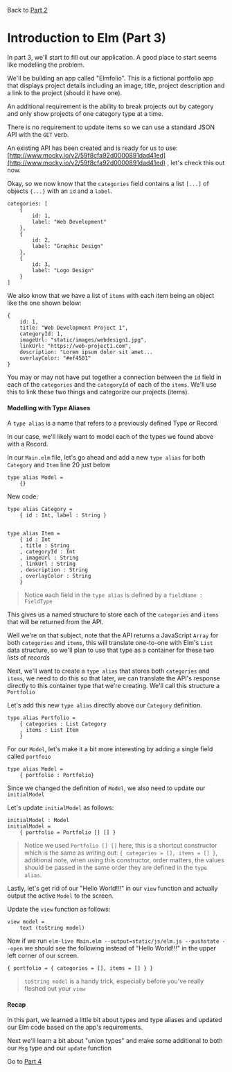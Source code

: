 
Back to [Part 2](../part2/README.md)

# Introduction to Elm (Part 3)

In part 3, we'll start to fill out our application. A good place to start seems like modelling the problem. 

We'll be building an app called "Elmfolio". This is a fictional portfolio app that displays project details including
an image, title, project description and a link to the project (should it have one).

An additional requirement is the ability to break projects out by category and only show projects of one category type
at a time.

There is no requirement to update items so we can use a standard JSON API with the `GET` verb. 

An existing API has been created and is ready for us to use: [http://www.mocky.io/v2/59f8cfa92d0000891dad41ed](http://www.mocky.io/v2/59f8cfa92d0000891dad41ed)
, let's check this out now.

Okay, so we now know that the `categories` field contains a list `[...]` of objects `{...}` with an `id` and a `label`. 

```
categories: [
    {
        id: 1,
        label: "Web Development"
    },
    {
        id: 2,
        label: "Graphic Design"
    },
    {
        id: 3,
        label: "Logo Design"
    }
]
```

We also know that we have a list of `items` with each item being an object like the one shown below:

```
{
    id: 1,
    title: "Web Development Project 1",
    categoryId: 1,
    imageUrl: "static/images/webdesign1.jpg",
    linkUrl: "https://web-project1.com",
    description: "Lorem ipsum dolor sit amet...
    overlayColor: "#ef4581"
}
```

You may or may not have put together a connection between the `id` field in each of the `categories` and the `categoryId`
 of each of the `items`. We'll use this to link these two things and categorize our projects (items).
 

#### Modelling with Type Aliases

A `type alias` is a name that refers to a previously defined Type *or* Record. 

In our case, we'll likely want to model each of the types we found above with a Record.

In our `Main.elm` file, let's go ahead and add a new `type alias` for both `Category` and `Item` line 20
just below 
```
type alias Model = 
    {}
```

New code:

```
type alias Category =
    { id : Int, label : String }


type alias Item =
    { id : Int
    , title : String
    , categoryId : Int
    , imageUrl : String
    , linkUrl : String
    , description : String
    , overlayColor : String
    }
```

>Notice each field in the `type alias` is defined by a `fieldName : FieldType`

This gives us a named structure to store each of the `categories` and `items` that will be returned from the API. 

Well we're on that subject, note that the API returns a JavaScript `Array` for both `categories` and `items`, this will
translate one-to-one with Elm's `List` data structure, so we'll plan to use that type as a container for these two 
_lists_ of _records_

Next, we'll want to create a `type alias` that stores both `categories` and `items`, we need to do this so that later, 
we can translate the API's response directly to this container type that we're creating. We'll call this structure a `Portfolio`

Let's add this new `type alias` directly above our `Category` definition.

```
type alias Portfolio =
    { categories : List Category
    , items : List Item
    }
```

For our `Model`, let's make it a bit more interesting by adding a single field called `portfoio`

```
type alias Model =
    { portfolio : Portfolio}
```

Since we changed the definition of `Model`, we also need to update our `initialModel`

Let's update `initialModel` as follows:

```
initialModel : Model
initialModel =
    { portfolio = Portfolio [] [] }
```

>Notice we used `Portfolio [] []` here, this is a shortcut constructor which is the same as writing out:
`{ categories = [], items = [] }`, additional note, when using this constructor, order matters, the values should
be passed in the same order they are defined in the `type alias`.

Lastly, let's get rid of our "Hello World!!!" in our `view` function and actually output the active `Model` to the
screen.

Update the `view` function as follows:

```
view model =
    text (toString model)
```

Now if we run `elm-live Main.elm --output=static/js/elm.js --pushstate --open` we should see the following instead of
"Hello World!!!" in the upper left corner of our screen.

`{ portfolio = { categories = [], items = [] } }`

>`toString model` is a handy trick, especially before you've really fleshed out your `view`

#### Recap
In this part, we learned a little bit about types and type aliases and updated our Elm code based on
the app's requirements. 

Next we'll learn a bit about "union types" and make some additional to both our `Msg` type and our `update` function 

Go to [Part 4](../part4/README.md)